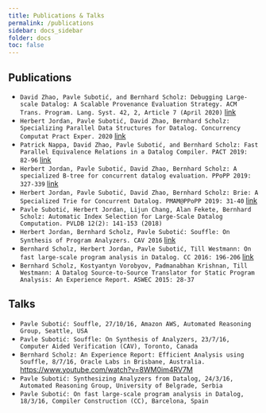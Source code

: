 ```yaml
---
title: Publications & Talks
permalink: /publications
sidebar: docs_sidebar
folder: docs
toc: false
---
```

## Publications
 * `David Zhao, Pavle Subotić, and Bernhard Scholz:
Debugging Large-scale Datalog: A Scalable Provenance Evaluation Strategy. ACM Trans. Program. Lang. Syst. 42, 2, Article 7 (April 2020)` [link](/pdf/toplas20.pdf)
 * `Herbert Jordan, Pavle Subotić, David Zhao, Bernhard Scholz:
Specializing Parallel Data Structures for Datalog. Concurrency Computat Pract Exper. 2020` [link](/pdf/cpe20.pdf)
 * `Patrick Nappa, David Zhao, Pavle Subotić, and Bernhard Scholz:
Fast Parallel Equivalence Relations in a Datalog Compiler. PACT 2019: 82-96` [link](/pdf/pact2019eqrel.pdf)
 * `Herbert Jordan, Pavle Subotić, David Zhao, Bernhard Scholz:
A specialized B-tree for concurrent datalog evaluation. PPoPP 2019: 327-339` [link](/pdf/ppopp19.pdf)
 * `Herbert Jordan, Pavle Subotić, David Zhao, Bernhard Scholz:
Brie: A Specialized Trie for Concurrent Datalog. PMAM@PPoPP 2019: 31-40` [link](/pdf/pmam19.pdf)
 * `Pavle Subotić, Herbert Jordan, Lijun Chang, Alan Fekete, Bernhard Scholz: Automatic Index Selection for Large-Scale Datalog Computation. PVLDB 12(2): 141-153 (2018)`
 *  `Herbert Jordan, Bernhard Scholz, Pavle Subotić: Souffle: On Synthesis of Program Analyzers. CAV 2016` [link](/pdf/cav16.pdf)
 * `Bernhard Scholz, Herbert Jordan, Pavle Subotić, Till Westmann: On fast large-scale program analysis in Datalog. CC 2016: 196-206` [link](/pdf/cc.pdf)
 * `Bernhard Scholz, Kostyantyn Vorobyov, Padmanabhan Krishnan, Till Westmann: A Datalog Source-to-Source Translator for Static Program Analysis: An Experience Report. ASWEC 2015: 28-37`

## Talks
 * `Pavle Subotić: Souffle, 27/10/16, Amazon AWS, Automated Reasoning Group, Seattle, USA`
 * `Pavle Subotić: Souffle: On Synthesis of Analyzers, 23/7/16, Computer Aided Verification (CAV), Toronto, Canada`
 * `Bernhard Scholz: An Experience Report: Efficient Analysis using Souffle, 8/7/16, Oracle Labs in Brisbane, Australia.`
https://www.youtube.com/watch?v=8WM0im4RV7M
 * `Pavle Subotić: Synthesizing Analyzers from Datalog, 24/3/16, Automated Reasoning Group, University of Belgrade, Serbia`
 * `Pavle Subotić: On fast large-scale program analysis in Datalog, 18/3/16, Compiler Construction (CC), Barcelona, Spain`

